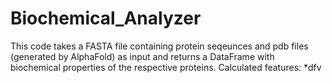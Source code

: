 # Biochemical_Analyzer

This code takes a FASTA file containing protein seqeunces and pdb files (generated by AlphaFold) as input and returns a DataFrame with biochemical properties of the respective proteins. 
Calculated features: 
 *dfv
